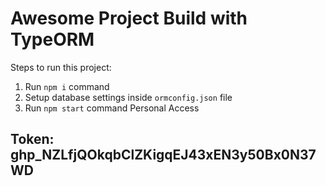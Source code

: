 # Awesome Project Build with TypeORM

Steps to run this project:

1. Run `npm i` command
2. Setup database settings inside `ormconfig.json` file
3. Run `npm start` command
Personal Access 
## Token: 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
